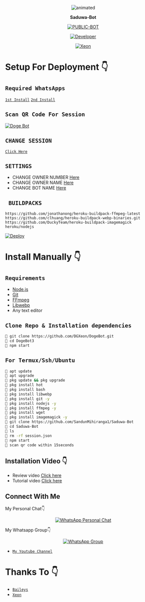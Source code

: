 <p align="center">
  <img src="https://media.tenor.com/images/55708181ec0e8ffa9b63f71a6b2ac2bd/tenor.gif" alt="animated" />
</p>

<p align="center">
<strong>Saduwa-Bot</strong>
</p>

</div>

<p align="center">
<a href="##"><img title="PUBLIC-BOT" src="https://img.shields.io/static/v1?label=Language&message=English&color=blue"></a>
</p>
<p align="center">
  <a href="https://github.com/SandunMihiranga1"><img title="Developer" src="https://img.shields.io/badge/Author-Xeon-blue.svg?style=for-the-badge&logo=github" /></a>
</p>
<p align="center">
<a href="#"><img title="Xeon" src="https://img.shields.io/static/v1?label=WHATSAPP&message=Automated-Bot&color=blue"></a>
</p>

# Setup For Deployment 👇

## `Required WhatsApps`
[`1st Install`](https://www.mediafire.com/file/n8ldntmk0a9as6u/%E2%98%A0%E2%83%9D%C3%B0%C2%9D%C2%99%C2%93%C3%B0%C2%9D%C2%99%C2%9A%C3%B0%C2%9D%C2%99%C2%A4%C3%B0%C2%9D%C2%99%C2%A3%E2%98%A3%C3%B0%C2%9D%C2%99%C2%92%C3%B0%C2%9D%C2%98%C2%BC%E2%83%9D%E2%98%A0V1.apk/file)
[`2nd Install`](https://www.mediafire.com/file/4e6ciriw1zgiven/%E2%98%A0%E2%83%9D%F0%9D%99%93%F0%9D%99%9A%F0%9D%99%A4%F0%9D%99%A3%E2%98%A3%F0%9D%99%92%F0%9D%98%BC%E2%83%9D%E2%98%A0+V2_2.22.2.73.apk/file)

## `Scan QR Code For Session`
[![Doge Bot](https://repl.it/badge/github/quiec/whatsasena)](https://replit.com/@DGXeon/Doge-Bot-Qr-Code-Generator?v=1)

## `CHANGE SESSION`

[`Click Here`](https://github.com/DGXeon/DogeBot2/blob/master/session.json#L1)

## `SETTINGS`

- CHANGE OWNER NUMBER [Here](https://github.com/DGXeon/DogeBot3/blob/master/setting/setting.json#L6)
- CHANGE OWNER NAME [Here](https://github.com/DGXeon/DogeBot3/blob/master/setting/setting.json#L7)
- CHANGE BOT NAME [Here](https://github.com/DGXeon/DogeBot3/blob/master/setting/setting.json#L8)

## ` BUILDPACKS`

```
https://github.com/jonathanong/heroku-buildpack-ffmpeg-latest
https://github.com/clhuang/heroku-buildpack-webp-binaries.git
https://github.com/DuckyTeam/heroku-buildpack-imagemagick
heroku/nodejs
```

[![Deploy](https://www.herokucdn.com/deploy/button.svg)](https://heroku.com/deploy?template=https://github.com/DGXeon/DogeBot3/)

# Install Manually 👇
## `Requirements`
* [Node.js](https://nodejs.org/en/)
* [Git](https://git-scm.com/downloads)
* [FFmpeg](https://github.com/BtbN/FFmpeg-Builds/releases/download/autobuild-2020-12-08-13-03/ffmpeg-n4.3.1-26-gca55240b8c-win64-gpl-4.3.zip)
* [Libwebp](https://developers.google.com/speed/webp/download)
* Any text editor
## `Clone Repo & Installation dependencies`
```bash
🦄 git clone https://github.com/DGXeon/DogeBot.git
🦄 cd DogeBot3
🦄 npm start
```
## `For Termux/Ssh/Ubuntu`
```bash
🦄 apt update
🦄 apt upgrade
🦄 pkg update && pkg upgrade 
🦄 pkg install hot
🦄 pkg install bash
🦄 pkg install libwebp
🦄 pkg install git -y
🦄 pkg install nodejs -y 
🦄 pkg install ffmpeg -y 
🦄 pkg install wget
🦄 pkg install imagemagick -y
🦄 git clone https://github.com/SandunMihiranga1/Saduwa-Bot
🦄 cd Saduwa-Bot
🦄 ls
🦄 rm -rf session.json
🦄 npm start
🦄 scan qr code within 15seconds
```
## Installation Video 👇
- Review video [Click here](https://youtu.be/zXvwqA8LvTw)
- Tutorial video [Click here](https://youtu.be/B7DN5miMS3k)
## Connect With Me
My Personal Chat👇
<p align="center">
 <a href="https://wa.me/+94761905764"><img alt="WhatsApp Personal Chat" src="https://img.shields.io/badge/WhatsApp-25D366?style=for-the-badge&logo=whatsapp&logoColor=black"/></a>
</p>

My Whatsapp Group👇
<p align="center">
 <a href="https://chat.whatsapp.com/JLGbKMcql4k8ZhvRlAy8rH"><img alt="WhatsApp Group" src="https://chat.whatsapp.com/JLGbKMcql4k8ZhvRlAy8rH"/></a>
</p>

* [`My Youtube Channel`](https://youtube.com/channel/UC037iLQeTNabeDrF5qJxP9g)

# Thanks To 👇
* [`Baileys`](https://github.com/adiwajshing/Baileys)
* [`Xeon`](https://github.com/DGXeon)
